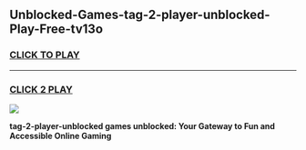 
## Unblocked-Games-tag-2-player-unblocked-Play-Free-tv13o
<h3>
<a href="https://premium76.site?title=tag-2-player-unblocked&ref=18A1">CLICK TO PLAY</a></h3>
<hr>

<h3>
<a href="https://premium76.site?title=tag-2-player-unblocked&ref=18A1">CLICK 2 PLAY</a>
  
</h3>

<a href="https://premium76.site?title=tag-2-player-unblocked&ref=18A1"><img src="https://clearcache.store/games.png"></a>


**tag-2-player-unblocked games unblocked: Your Gateway to Fun and Accessible Online Gaming**
